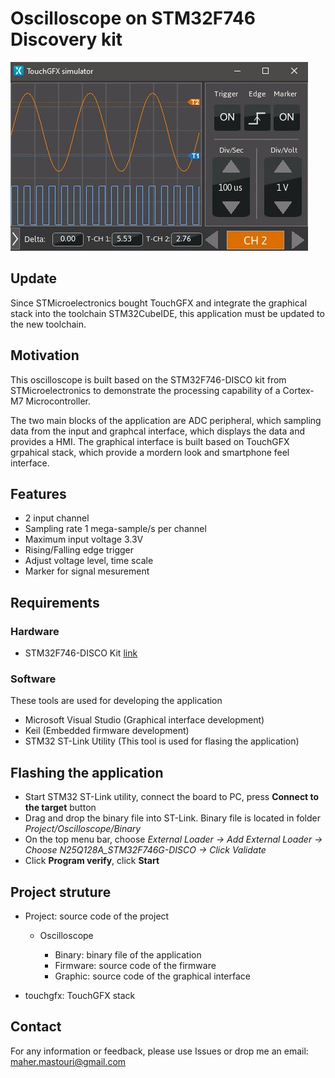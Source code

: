 # Oscilloscope on STM32F746 Discovery kit
  
![oscilloscope](Document/Picture/osc.jpg)

## Update

Since STMicroelectronics bought TouchGFX and integrate the graphical stack into the toolchain STM32CubeIDE, this application must be updated to the new toolchain.

## Motivation

This oscilloscope is built based on the STM32F746-DISCO kit from STMicroelectronics to demonstrate the processing capability of a Cortex-M7 Microcontroller.

The two main blocks of the application are ADC peripheral, which sampling data from the input and graphcal interface, which displays the data and provides a HMI. The graphical interface is built based on TouchGFX grpahical stack, which provide a mordern look and smartphone feel interface.

## Features

* 2 input channel
* Sampling rate 1 mega-sample/s per channel
* Maximum input voltage 3.3V
* Rising/Falling edge trigger
* Adjust voltage level, time scale
* Marker for signal mesurement

## Requirements

### Hardware

* STM32F746-DISCO Kit [link](https://www.st.com/en/evaluation-tools/32f746gdiscovery.html)

### Software

These tools are used for developing the application

* Microsoft Visual Studio (Graphical interface development)
* Keil (Embedded firmware development)
* STM32 ST-Link Utility (This tool is used for flasing the application)

## Flashing the application

* Start STM32 ST-Link utility, connect the board to PC, press **Connect to the target** button
* Drag and drop the binary file into ST-Link. Binary file is located in folder *Project/Oscilloscope/Binary*
* On the top menu bar, choose *External Loader -> Add External Loader -> Choose N25Q128A_STM32F746G-DISCO -> Click Validate*
* Click **Program verify**, click **Start**

## Project struture

* Project: source code of the project

  * Oscilloscope

    * Binary: binary file of the application
    * Firmware: source code of the firmware
    * Graphic: source code of the graphical interface
* touchgfx: TouchGFX stack

## Contact

For any information or feedback, please use Issues or drop me an email: maher.mastouri@gmail.com
